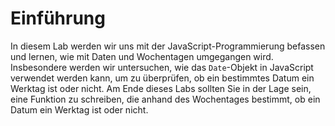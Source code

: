 # Einführung

In diesem Lab werden wir uns mit der JavaScript-Programmierung befassen und lernen, wie mit Daten und Wochentagen umgegangen wird. Insbesondere werden wir untersuchen, wie das `Date`-Objekt in JavaScript verwendet werden kann, um zu überprüfen, ob ein bestimmtes Datum ein Werktag ist oder nicht. Am Ende dieses Labs sollten Sie in der Lage sein, eine Funktion zu schreiben, die anhand des Wochentages bestimmt, ob ein Datum ein Werktag ist oder nicht.
